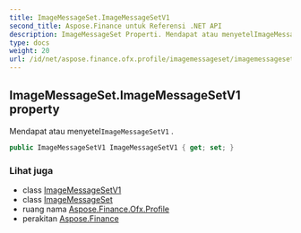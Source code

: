 ```yaml
---
title: ImageMessageSet.ImageMessageSetV1
second_title: Aspose.Finance untuk Referensi .NET API
description: ImageMessageSet Properti. Mendapat atau menyetelImageMessageSetV1 .
type: docs
weight: 20
url: /id/net/aspose.finance.ofx.profile/imagemessageset/imagemessagesetv1/
---
```

## ImageMessageSet.ImageMessageSetV1 property

Mendapat atau menyetel`ImageMessageSetV1` .

```csharp
public ImageMessageSetV1 ImageMessageSetV1 { get; set; }
```

### Lihat juga

* class [ImageMessageSetV1](../../imagemessagesetv1/)
* class [ImageMessageSet](../)
* ruang nama [Aspose.Finance.Ofx.Profile](../../imagemessageset/)
* perakitan [Aspose.Finance](../../../)


